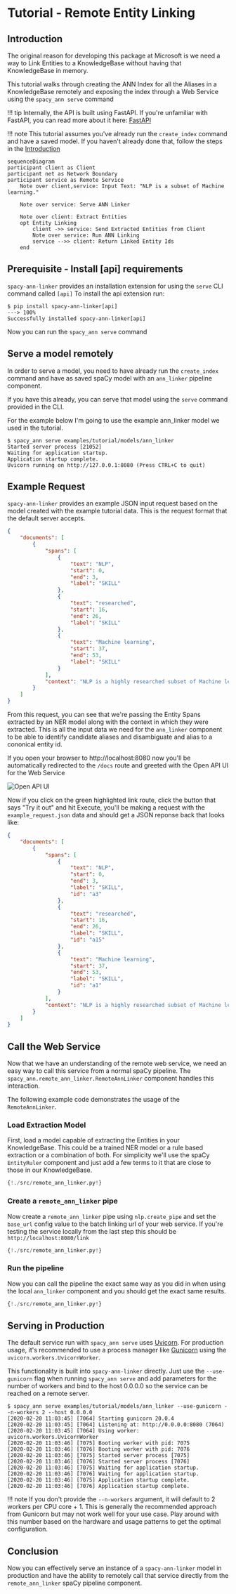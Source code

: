# Tutorial - Remote Entity Linking

## Introduction

The original reason for developing this package at Microsoft is we need a way to Link Entities to a KnowledgeBase without having that KnowledgeBase in memory. 

This tutorial walks through creating the ANN Index for all the Aliases in a KnowledgeBase remotely and exposing the index through a Web Service using the `spacy_ann serve` command


!!! tip 
    Internally, the API is built using FastAPI. If you're unfamiliar with FastAPI, you can read more about it here: [FastAPI](https://fastapi.tiangolo.com/)

!!! note
    This tutorial assumes you've already run the `create_index` command and have a saved model. If you haven't already done that, follow the steps in the [Introduction](../index.md)

```mermaid
sequenceDiagram
participant client as Client
participant net as Network Boundary
participant service as Remote Service
    Note over client,service: Input Text: "NLP is a subset of Machine learning."

    Note over service: Serve ANN Linker

    Note over client: Extract Entities
    opt Entity Linking
        client ->> service: Send Extracted Entities from Client
        Note over service: Run ANN Linking
        service -->> client: Return Linked Entity Ids
    end

```

## Prerequisite - Install [api] requirements

`spacy-ann-linker` provides an installation extension for using the `serve` CLI command called `[api]`
To install the api extension run:


<div class="termy">

```console
$ pip install spacy-ann-linker[api]
---> 100%
Successfully installed spacy-ann-linker[api]
```

</div>

Now you can run the `spacy_ann serve` command


## Serve a model remotely

In order to serve a model, you need to have already run the `create_index` command and have
as saved spaCy model with an `ann_linker` pipeline component.

If you have this already, you can serve that model using the `serve` command provided in the CLI.

For the example below I'm going to use the example ann_linker model we used in the tutorial.

<div class="termy">

```console
$ spacy_ann serve examples/tutorial/models/ann_linker
Started server process [21052]
Waiting for application startup.
Application startup complete.
Uvicorn running on http://127.0.0.1:8080 (Press CTRL+C to quit)
```

</div>

## Example Request

`spacy-ann-linker` provides an example JSON input request based on the model created with the example tutorial data. This is the request format that the default server accepts.

```json
{
    "documents": [
        {
            "spans": [
                {
                    "text": "NLP",
                    "start": 0,
                    "end": 3,
                    "label": "SKILL"
                },
                {
                    "text": "researched",
                    "start": 16,
                    "end": 26,
                    "label": "SKILL"
                },
                {
                    "text": "Machine learning",
                    "start": 37,
                    "end": 53,
                    "label": "SKILL"
                }
            ],
            "context": "NLP is a highly researched subset of Machine learning."
        }
    ]
}
```
From this request, you can see that we're passing the Entity Spans extracted by an NER model along with the context in which they were extracted. This is all the input data we need for the `ann_linker` component to be able to identify candidate aliases and disambiguate and alias to a cononical entity id.

If you open your browser to http://localhost:8080 now you'll be automatically redirected to the `/docs` route and greeted with the Open API UI for the Web Service

![Open API UI](../img/webservice-openapi.png)

Now if you click on the green highlighted link route, click the button that says "Try it out" and hit Execute, you'll be making a request with the `example_request.json` data and should get a JSON reponse back that looks like:

```json
{
    "documents": [
        {
            "spans": [
                {
                    "text": "NLP",
                    "start": 0,
                    "end": 3,
                    "label": "SKILL",
                    "id": "a3"
                },
                {
                    "text": "researched",
                    "start": 16,
                    "end": 26,
                    "label": "SKILL",
                    "id": "a15"
                },
                {
                    "text": "Machine learning",
                    "start": 37,
                    "end": 53,
                    "label": "SKILL",
                    "id": "a1"
                }
            ],
            "context": "NLP is a highly researched subset of Machine learning."
        }
    ]
}
```

## Call the Web Service

Now that we have an understanding of the remote web service, we need an easy way to call this service from a normal spaCy pipeline. The `spacy_ann.remote_ann_linker.RemoteAnnLinker` component handles this interaction.

The following example code demonstrates the usage of the `RemoteAnnLinker`.

### Load Extraction Model

First, load a model capable of extracting the Entities in your KnowledgeBase. This could be a trained NER model or a rule based extraction or a combination of both. For simplicity we'll use the spaCy `EntityRuler` component and just add a few terms to it that are close to those in our KnowledgeBase.

```Python hl_lines="4 5 6 7 8"
{!./src/remote_ann_linker.py!}
```

### Create a `remote_ann_linker` pipe

Now create a `remote_ann_linker` pipe using `nlp.create_pipe` and set the `base_url` config value to the batch linking url of your web service. If you're testing the service locally from the last step this should be `http://localhost:8080/link`

```Python hl_lines="10 11 12 13"
{!./src/remote_ann_linker.py!}
```

### Run the pipeline

Now you can call the pipeline the exact same way as you did in when using the local `ann_linker` component and you should get the exact same results.

```Python hl_lines="15 16"
{!./src/remote_ann_linker.py!}
```

## Serving in Production

The default service run with `spacy_ann serve` uses [Uvicorn](https://www.uvicorn.org/). For production usage, it's recommended to use a process manager like [Gunicorn](https://gunicorn.org/) using the `uvicorn.workers.UvicornWorker`.

This functionality is built into `spacy-ann-linker` directly. Just use the `--use-gunicorn` flag when running `spacy_ann serve` and add parameters for the number of workers and bind to the host 0.0.0.0 so the service can be reached on a remote server.

<div class="termy">

```console
$ spacy_ann serve examples/tutorial/models/ann_linker --use-gunicorn --n-workers 2 --host 0.0.0.0
[2020-02-20 11:03:45] [7064] Starting gunicorn 20.0.4
[2020-02-20 11:03:45] [7064] Listening at: http://0.0.0.0:8080 (7064)
[2020-02-20 11:03:45] [7064] Using worker: uvicorn.workers.UvicornWorker
[2020-02-20 11:03:46] [7075] Booting worker with pid: 7075
[2020-02-20 11:03:46] [7076] Booting worker with pid: 7076
[2020-02-20 11:03:46] [7075] Started server process [7075]
[2020-02-20 11:03:46] [7076] Started server process [7076]
[2020-02-20 11:03:46] [7075] Waiting for application startup.
[2020-02-20 11:03:46] [7076] Waiting for application startup.
[2020-02-20 11:03:46] [7075] Application startup complete.
[2020-02-20 11:03:46] [7076] Application startup complete.
```

</div>


!!! note
    If you don't provide the `--n-workers` argument, it will default to 2 workers per CPU core + 1.
    This is generally the recommended approach from Gunicorn but may not work well for your use case. Play around with this number based on the hardware and usage patterns to get the optimal configuration.


## Conclusion

Now you can effectively serve an instance of a `spacy-ann-linker` model in production and have the ability to remotely call that service directly from the `remote_ann_linker` spaCy pipeline component.
